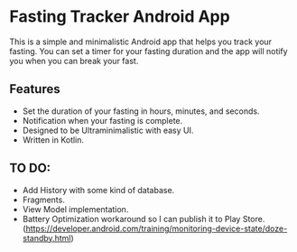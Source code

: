 # Fasting Tracker Android App

This is a simple and minimalistic Android app that helps you track your fasting. You can set a timer for your fasting duration and the app will notify you when you can break your fast.

## Features
   - Set the duration of your fasting in hours, minutes, and seconds.
   - Notification when your fasting is complete.
   - Designed to be Ultraminimalistic with easy UI.
   - Written in Kotlin.
   
## TO DO:
  - Add History with some kind of database.
  - Fragments.
  - View Model implementation.
  - Battery Optimization workaround so I can publish it to Play Store. (https://developer.android.com/training/monitoring-device-state/doze-standby.html)
